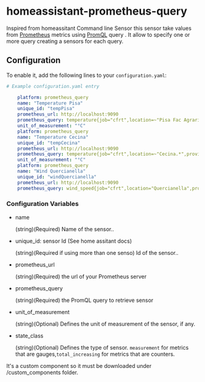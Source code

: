 # homeassistant-prometheus-query

Inspired from homeassitant Command line Sensor this sensor take values from [Prometheus](https://prometheus.io/) metrics using [PromQL](https://prometheus.io/docs/prometheus/latest/querying/basics/) query .  It allow to specify one or more query creating a sensors for each query.

## Configuration

To enable it, add the following lines to your `configuration.yaml`:

```yaml
# Example configuration.yaml entry

    platform: prometheus_query
    name: "Temperature Pisa"
    unique_id: "tempPisa"
    prometheus_url: http://localhost:9090
    prometheus_query: temperature{job="cfrt",location=~"Pisa Fac Agraria.*",province="PI",region="Toscana"}
    unit_of_measurement: "°C"
    platform: prometheus_query
    name: "Temperature Cecina"
    unique_id: "tempCecina"
    prometheus_url: http://localhost:9090
    prometheus_query: temperature{job="cfrt",location=~"Cecina.*",province="LI",region="Toscana"}
    unit_of_measurement: "°C"
    platform: prometheus_query
    name: "Wind Quercianella"
    unique_id: "windQuercianella"
    prometheus_url: http://localhost:9090
    prometheus_query: wind_speed{job="cfrt",location="Quercianella",province="LI",region="Toscana"} * 3.6

```

### Configuration Variables

- name
  
  (string)(Required) Name of the sensor..

- unique_id: sensor Id (See home assitant docs)
  
  (string)(Required if  using more than one senso) Id of the sensor..

- prometheus_url
  
  (string)(Required) the url of your Prometheus server

- prometheus_query
  
  (string)(Required) the PromQL query to retrieve sensor 

- unit_of_measurement
  
  (string)(Optional) Defines the unit of measurement of the sensor, if any.

- state_class
  
  (string)(Optional) Defines the type of sensor. `measurement` for metrics that are gauges,`total_increasing` for metrics that are counters.

It's a custom component so it must be downloaded under /custom_components folder.

